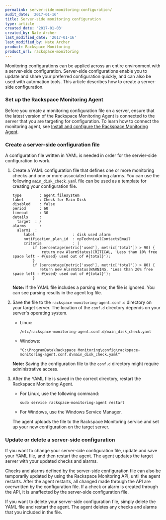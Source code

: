 ```yaml
---
permalink: server-side-monitoring-configuration/
audit_date: '2017-01-16'
title: Server-side monitoring configuration
type: article
created_date: '2017-01-03'
created_by: Nate Archer
last_modified_date: '2017-01-16'
last_modified_by: Nate Archer
product: Rackspace Monitoring
product_url: rackspace-monitoring
---
```


Monitoring configurations can be applied across an entire environment with a server-side configuration. Server-side configurations enable you to update and share your preferred configuration quickly, and can also be used with automation tools. This article describes how to create a server-side configuration.

### Set up the Rackspace Monitoring Agent

Before you create a monitoring configuration file on a server, ensure that the latest version of the Rackspace Monitoring Agent is connected to the server that you are targeting for configuration. To learn how to connect the monitoring agent, see [Install and configure the Rackspace Monitoring Agent](/how-to/install-and-configure-the-rackspace-monitoring-agent/).

### Create a server-side configuration file

A configuration file written in YAML is needed in order for the servier-side configuration to work.

1. Create a YAML configuration file that defines one or more monitoring checks and one or more associated monitoring alarms. You can use the following `main_disk_check.yaml` file can be used as a template for creating your configuration file.

       type        : agent.filesystem
       label       : Check for Main Disk
       disabled    : false
       period      : 60
       timeout     : 30
       details     :
         target  : /
       alarms      :
         alarm1  :
            label                 : disk used alarm
            notification_plan_id  : npTechnicalContactsEmail
            criteria              : |
                if (percentage(metric['used'], metric['total']) > 90) {
                    return new AlarmStatus(CRITICAL, 'Less than 10% free space left - #{used} used out of #{total}');
                }
                if (percentage(metric['used'], metric['total']) > 80) {
                   return new AlarmStatus(WARNING, 'Less than 20% free space left - #{used} used out of #{total}');
                }


   **Note:** If the YAML file includes a parsing error, the file is ignored. You can see parsing results in the agent log file.

2. Save the file to the `rackspace-monitoring-agent.conf.d` directory on your target server. The location of the `conf.d` directory depends on your server's operating system.

   - Linux:

         /etc/rackspace-monitoring-agent.conf.d/main_disk_check.yaml

   - Windows:

         "C:\ProgramData\Rackspace Monitoring\config\rackspace-monitoring-agent.conf.d\main_disk_check.yaml"

   **Note:** Saving the configuration file to the `conf.d` directory might require administrative access.

3. After the YAML file is saved in the correct directory, restart the Rackspace Monitoring Agent.

   - For Linux, use the following command:

         sudo service rackspace-monitoring-agent restart

   - For Windows, use the Windows Service Manager.

   The agent uploads the file to the Rackspace Monitoring service and set up your new configuration on the target server.

### Update or delete a server-side configuration

If you want to change your server-side configuration file, update and save your YAML file, and then restart the agent. The agent updates the target server with your updated checks and alarms.

Checks and alarms defined by the server-side configuration file can also be temporarily updated by using the Rackspace Monitoring API, until the agent restarts. After the agent restarts, all changed made through the API are overwritten by the configuration file. If a check or alarm is created through the API, it is unaffected by the server-side configuration file.

If you want to delete your server-side configuration file, simply delete the YAML file and restart the agent. The agent deletes any checks and alarms that you included in the file.
